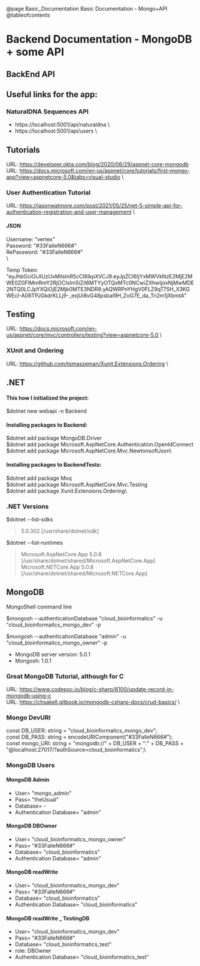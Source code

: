 @page Basic_Documentation Basic Documentation - Mongo+API
@tableofcontents

# Backend Documentation - MongoDB + some API

## BackEnd API

## Useful links for the app:

### NaturalDNA Sequences API

* https://localhost:5001/api/naturaldna \
* https://localhost:5001/api/users \

## Tutorials

URL: https://developer.okta.com/blog/2020/06/29/aspnet-core-mongodb \
URL: https://docs.microsoft.com/en-us/aspnet/core/tutorials/first-mongo-app?view=aspnetcore-5.0&tabs=visual-studio \

### User Authentication Tutorial

URL: https://jasonwatmore.com/post/2021/05/25/net-5-simple-api-for-authentication-registration-and-user-management \

#### JSON

Username: "vertex" \
Password: "#33FalleN666#" \
RePassword: "#33FalleN666#" \
\

Temp Token: "eyJhbGciOiJIUzUxMiIsInR5cCI6IkpXVCJ9.eyJpZCI6IjYxMWVkNzE2MjE2MWE0ZGFlMmRmY2RjOCIsIm5iZiI6MTYyOTQxMTc0NCwiZXhwIjoxNjMwMDE2NTQ0LCJpYXQiOjE2Mjk0MTE3NDR9.yAQWRPnYHgV0FLZ9qT7SH_X3KGWEcI-A06TPJGkdrKLLj9-_exjUi8vG48psbaI9H_ZoG7E_da_Tn2m1jXbmtA"


## Testing

URL: https://docs.microsoft.com/en-us/aspnet/core/mvc/controllers/testing?view=aspnetcore-5.0 \

### XUnit and Ordering

URL: https://github.com/tomaszeman/Xunit.Extensions.Ordering \

## .NET

#### This how I initialized the project:

$dotnet new webapi -n Backend

#### Installing packages to Backend:

$dotnet add package MongoDB.Driver\
$dotnet add package Microsoft.AspNetCore.Authentication.OpenIdConnect\
$dotnet add package Microsoft.AspNetCore.Mvc.NewtonsoftJson\

#### Installing packages to BackendTests:

$dotnet add package Moq\
$dotnet add package Microsoft.AspNetCore.Mvc.Testing\
$dotnet add package Xunit.Extensions.Ordering\

### .NET Versions

$dotnet --list-sdks

>5.0.302 [/usr/share/dotnet/sdk]

$dotnet --list-runtimes

>Microsoft.AspNetCore.App 5.0.8 [/usr/share/dotnet/shared/Microsoft.AspNetCore.App]\
>Microsoft.NETCore.App 5.0.8 [/usr/share/dotnet/shared/Microsoft.NETCore.App]

## MongoDB
MongoShell command line

$mongosh --authenticationDatabase "cloud_bioinformatics" -u "cloud_bioinformaitcs_mongo_dev" -p

$mongosh --authenticationDatabase "admin" -u "cloud_bioinformaitcs_mongo_owner" -p



* MongoDB server version: 5.0.1
* Mongosh: 1.0.1

### Great MongoDB Tutorial, although for C

URL: https://www.codepoc.io/blog/c-sharp/6100/update-record-in-mongodb-using-c \
URL: https://chsakell.gitbook.io/mongodb-csharp-docs/crud-basics/ \

### Mongo DevURI
const DB_USER: string = "cloud_bioinformaitcs_mongo_dev";\
const DB_PASS: string = encodeURIComponent("#33FalleN666#");\
const mongo_URI: string = "mongodb://" + DB_USER + ":" + DB_PASS + "@localhost:27017/?authSource=cloud_bioinformatics";\

### MongoDB Users
#### MongoDB Admin
* User= "mongo_admin"
* Pass= "theUsual"
* Database= -
* Authentication Database= "admin"

#### MongoDB DBOwner
* User= "cloud_bioinformaitcs_mongo_owner"
* Pass= "#33FalleN666#"
* Database= "cloud_bioinformatics"
* Authentication Database= "admin"

#### MongoDB readWrite
* User= "cloud_bioinformaitcs_mongo_dev"
* Pass= "#33FalleN666#"
* Database= "cloud_bioinformatics"
* Authentication Database= "cloud_bioinformatics"

#### MongoDB readWrite _ TestingDB
* User= "cloud_bioinformaitcs_mongo_dev"
* Pass= "#33FalleN666#"
* Database= "cloud_bioinformatics_test"
* role: DBOwner
* Authentication Database= "cloud_bioinformatics_test"